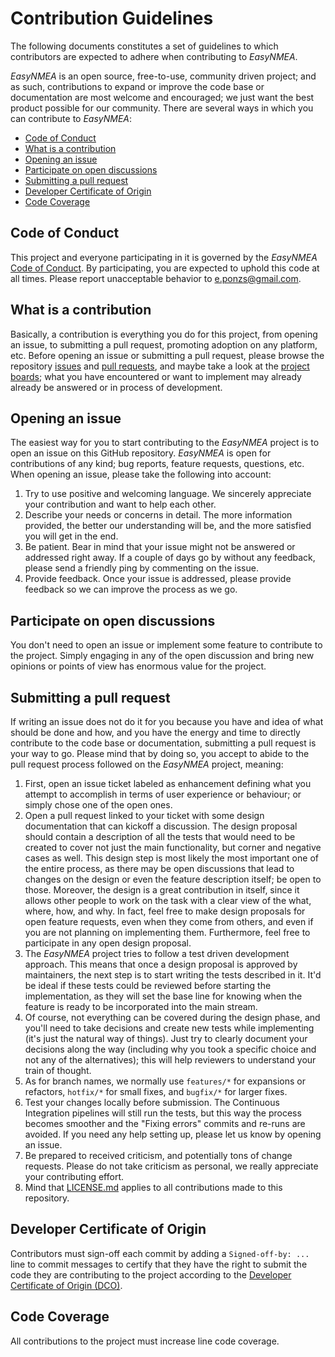 # Contribution Guidelines

The following documents constitutes a set of guidelines to which contributors are expected to adhere when contributing to *EasyNMEA*.

*EasyNMEA* is an open source, free-to-use, community driven project; and as such, contributions to expand or improve the code base or documentation are most welcome and encouraged; we just want the best product possible for our community.
There are several ways in which you can contribute to *EasyNMEA*:

* [Code of Conduct](#code-of-conduct)
* [What is a contribution](#what-is-a-contribution)
* [Opening an issue](#opening-an-issue)
* [Participate on open discussions](#participate-on-open-discussions)
* [Submitting a pull request](#submitting-a-pull-request)
* [Developer Certificate of Origin](#developer-certificate-of-origin)
* [Code Coverage](#code-coverage)

## Code of Conduct

This project and everyone participating in it is governed by the *EasyNMEA* [Code of Conduct](CODE_OF_CONDUCT.md).
By participating, you are expected to uphold this code at all times.
Please report unacceptable behavior to e.ponzs@gmail.com.

## What is a contribution

Basically, a contribution is everything you do for this project, from opening an issue, to submitting a pull request, promoting adoption on any platform, etc.
Before opening an issue or submitting a pull request, please browse the repository [issues](https://github.com/EduPonz/easynmea/issues) and [pull requests](https://github.com/EduPonz/easynmea/pulls), and maybe take a look at the [project boards](https://github.com/EduPonz/easynmea/projects); what you have encountered or want to implement may already already be answered or in process of development.

## Opening an issue

The easiest way for you to start contributing to the *EasyNMEA* project is to open an issue on this GitHub repository.
*EasyNMEA* is open for contributions of any kind; bug reports, feature requests, questions, etc.
When opening an issue, please take the following into account:

1. Try to use positive and welcoming language.
We sincerely appreciate your contribution and want to help each other.
1. Describe your needs or concerns in detail.
The more information provided, the better our understanding will be, and the more satisfied you will get in the end.
1. Be patient.
Bear in mind that your issue might not be answered or addressed right away.
If a couple of days go by without any feedback, please send a friendly ping by commenting on the issue.
1. Provide feedback.
Once your issue is addressed, please provide feedback so we can improve the process as we go.

## Participate on open discussions

You don't need to open an issue or implement some feature to contribute to the project.
Simply engaging in any of the open discussion and bring new opinions or points of view has enormous value for the project.

## Submitting a pull request

If writing an issue does not do it for you because you have and idea of what should be done and how, and you have the energy and time to directly contribute to the code base or documentation, submitting a pull request is your way to go.
Please mind that by doing so, you accept to abide to the pull request process followed on the *EasyNMEA* project, meaning:

1. First, open an issue ticket labeled as enhancement defining what you attempt to accomplish in terms of user experience or behaviour; or simply chose one of the open ones.
1. Open a pull request linked to your ticket with some design documentation that can kickoff a discussion.
   The design proposal should contain a description of all the tests that would need to be created to cover not just the main functionality, but corner and negative cases as well.
   This design step is most likely the most important one of the entire process, as there may be open discussions that lead to changes on the design or even the feature description itself; be open to those.
   Moreover, the design is a great contribution in itself, since it allows other people to work on the task with a clear view of the what, where, how, and why.
   In fact, feel free to make design proposals for open feature requests, even when they come from others, and even if you are not planning on implementing them.
   Furthermore, feel free to participate in any open design proposal.
1. The *EasyNMEA* project tries to follow a test driven development approach.
   This means that once a design proposal is approved by maintainers, the next step is to start writing the tests described in it.
   It'd be ideal if these tests could be reviewed before starting the implementation, as they will set the base line for knowing when the feature is ready to be incorporated into the main stream.
1. Of course, not everything can be covered during the design phase, and you'll need to take decisions and create new tests while implementing (it's just the natural way of things).
   Just try to clearly document your decisions along the way (including why you took a specific choice and not any of the alternatives); this will help reviewers to understand your train of thought.
1. As for branch names, we normally use `features/*` for expansions or refactors, `hotfix/*` for small fixes, and `bugfix/*` for larger fixes.
1. Test your changes locally before submission.
The Continuous Integration pipelines will still run the tests, but this way the process becomes smoother and the "Fixing errors" commits and re-runs are avoided.
If you need any help setting up, please let us know by opening an issue.
1. Be prepared to received criticism, and potentially tons of change requests.
Please do not take criticism as personal, we really appreciate your contributing effort.
1. Mind that [LICENSE.md](LICENSE.md) applies to all contributions made to this repository.

## Developer Certificate of Origin

Contributors must sign-off each commit by adding a `Signed-off-by: ...`
line to commit messages to certify that they have the right to submit
the code they are contributing to the project according to the
[Developer Certificate of Origin (DCO)](https://developercertificate.org/).

## Code Coverage

All contributions to the project must increase line code coverage.
